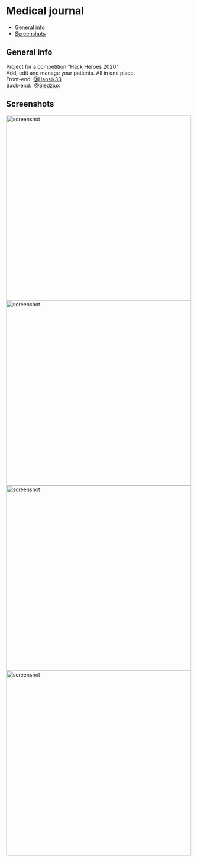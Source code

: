 # Medical journal
* [General info](#general-info) 
* [Screenshots](#screenshots)
## General info
Project for a competition "Hack Heroes 2020" \
Add, edit and manage your patients. All in one place. \
Front-end: [@Hansik33](https://github.com/Hansik33) \
Back-end: &nbsp;[@Sledziux](https://github.com/Sledziux) 
## Screenshots
<div>
<img src="https://i.imgur.com/IKVpiC4.png" alt="screenshot" width="500"/>
<img src="https://i.imgur.com/ac20Coj.png" alt="screenshot" width="500"/>
<img src="https://i.imgur.com/xv0GvHj.png" alt="screenshot" width="500"/>
<img src="https://i.imgur.com/0zZDs0c.png" alt="screenshot" width="500"/>
</div>

